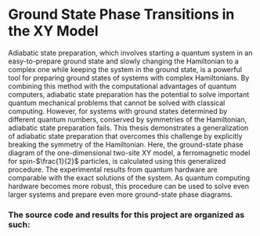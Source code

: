 
# Ground State Phase Transitions in the XY Model

Adiabatic state preparation, which involves starting a quantum system in an easy-to-prepare ground state and slowly changing the Hamiltonian to a complex one while keeping the system in the ground state, is a powerful tool for preparing ground states of systems with complex Hamiltonians. By combining this method with the computational advantages of quantum computers, adiabatic state preparation has the potential to solve important quantum mechanical problems that cannot be solved with classical computing. However, for systems with ground states determined by different quantum numbers, conserved by symmetries of the Hamiltonian, adiabatic state preparation fails. This thesis demonstrates a generalization of adiabatic state preparation that overcomes this challenge by explicitly breaking the symmetry of the Hamiltonian. Here, the ground-state phase diagram of the one-dimensional two-site XY model, a ferromagnetic model for spin-$\frac{1}{2}$ particles, is calculated using this generalized procedure. The experimental results from quantum hardware are comparable with the exact solutions of the system. As quantum computing hardware becomes more robust, this procedure can be used to solve even larger systems and prepare even more ground-state phase diagrams.

### The source code and results for this project are organized as such:


